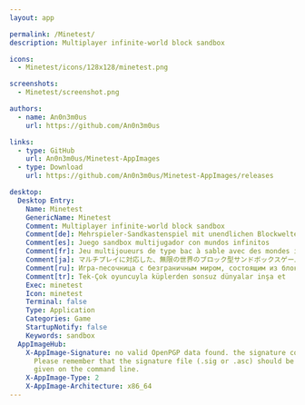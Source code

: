 ```yaml
---
layout: app

permalink: /Minetest/
description: Multiplayer infinite-world block sandbox

icons:
  - Minetest/icons/128x128/minetest.png

screenshots:
  - Minetest/screenshot.png

authors:
  - name: An0n3m0us
    url: https://github.com/An0n3m0us

links:
  - type: GitHub
    url: An0n3m0us/Minetest-AppImages
  - type: Download
    url: https://github.com/An0n3m0us/Minetest-AppImages/releases

desktop:
  Desktop Entry:
    Name: Minetest
    GenericName: Minetest
    Comment: Multiplayer infinite-world block sandbox
    Comment[de]: Mehrspieler-Sandkastenspiel mit unendlichen Blockwelten
    Comment[es]: Juego sandbox multijugador con mundos infinitos
    Comment[fr]: Jeu multijoueurs de type bac à sable avec des mondes infinis
    Comment[ja]: マルチプレイに対応した、無限の世界のブロック型サンドボックスゲームです
    Comment[ru]: Игра-песочница с безграничным миром, состоящим из блоков
    Comment[tr]: Tek-Çok oyuncuyla küplerden sonsuz dünyalar inşa et
    Exec: minetest
    Icon: minetest
    Terminal: false
    Type: Application
    Categories: Game
    StartupNotify: false
    Keywords: sandbox
  AppImageHub:
    X-AppImage-Signature: no valid OpenPGP data found. the signature could not be verified.
      Please remember that the signature file (.sig or .asc) should be the first file
      given on the command line.
    X-AppImage-Type: 2
    X-AppImage-Architecture: x86_64
---
```

